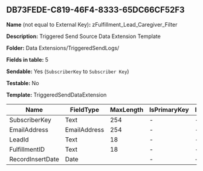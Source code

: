 ## DB73FEDE-C819-46F4-8333-65DC66CF52F3

**Name** (not equal to External Key)**:** zFulfillment_Lead_Caregiver_Filter

**Description:** Triggered Send Source Data Extension Template

**Folder:** Data Extensions/TriggeredSendLogs/

**Fields in table:** 5

**Sendable:** Yes (`SubscriberKey` to `Subscriber Key`)

**Testable:** No

**Template:** TriggeredSendDataExtension

| Name | FieldType | MaxLength | IsPrimaryKey | IsNullable | DefaultValue |
| --- | --- | --- | --- | --- | --- |
| SubscriberKey | Text | 254 | - | - |  |
| EmailAddress | EmailAddress | 254 | - | - |  |
| LeadId | Text | 18 | - | - |  |
| FulfillmentID | Text | 18 | - | - |  |
| RecordInsertDate | Date |  | - | + | GetDate() |
